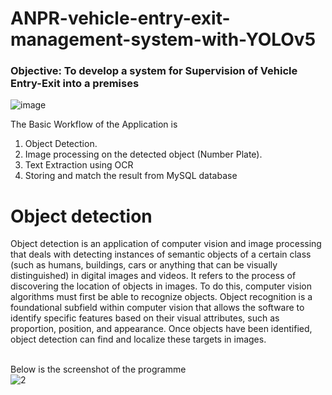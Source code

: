 # ANPR-vehicle-entry-exit-management-system-with-YOLOv5

### Objective: To develop a system for Supervision of Vehicle Entry-Exit into a premises <br>
![image](https://user-images.githubusercontent.com/58140667/205455077-55c6edf3-9e38-4383-8e7d-6d72d0ff7284.png)
<br>

The Basic Workflow of the Application is
1. Object Detection.
2. Image processing on the detected object (Number Plate).
3. Text Extraction using OCR
4. Storing and match the result from MySQL database

<h1> Object detection </h1>
Object detection is an application of computer vision and image processing that deals with detecting instances of
semantic objects of a certain class (such as humans, buildings, cars or anything that can be visually distinguished) in
digital images and videos.
It refers to the process of discovering the location of objects in images. To do this, computer vision algorithms must
first be able to recognize objects. Object recognition is a foundational subfield within computer vision that allows
the software to identify specific features based on their visual attributes, such as proportion, position, and appearance.
Once objects have been identified, object detection can find and localize these targets in images. 
<br>
<br>

Below is the screenshot of the programme 
<br>
![2](https://user-images.githubusercontent.com/58140667/192157053-b5187cd2-8e53-486f-b84b-3e7a9f2dc0f9.PNG)
